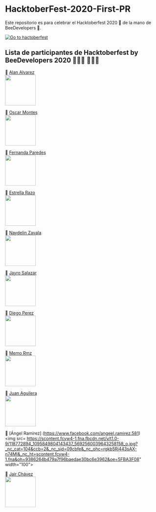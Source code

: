 # HacktoberFest-2020-First-PR 
Este repositorio es para celebrar el Hacktoberfest 2020 🎉 de la mano de BeeDevelopers 🐝.

[![Go to hactoberfest](https://hacktoberfest.digitalocean.com/assets/HF-full-logo-b05d5eb32b3f3ecc9b2240526104cf4da3187b8b61963dd9042fdc2536e4a76c.svg)](https://hacktoberfest.digitalocean.com)

## Lista de participantes de Hacktoberfest by BeeDevelopers 2020 👨🏻‍💻 👩🏻‍💻

📍 [Alan Alvarez](https://www.instagram.com/alanalv5/)<br>
<img src="https://scontent-dfw5-1.xx.fbcdn.net/v/t1.0-1/c0.38.200.200a/p200x200/120996787_1633732613466985_5051359686329306906_o.jpg?_nc_cat=101&ccb=2&_nc_sid=7206a8&_nc_ohc=m5KBA_vwuY8AX9dxXlY&_nc_ht=scontent-dfw5-1.xx&tp=27&oh=d87738573c7639edbe11ec0ed25f6cbb&oe=5FBA9B84" width="100"><br>

📍 [Oscar Montes](https://www.facebook.com/oscar.lolero/)<br>
<img src="https://scontent-dfw5-2.xx.fbcdn.net/v/t1.0-9/119209655_3509666489053351_6490120464480612430_o.jpg?_nc_cat=108&ccb=2&_nc_sid=09cbfe&_nc_ohc=_QpdFXLothUAX-JeHvC&_nc_ht=scontent-dfw5-2.xx&oh=a4ec6223cc029afd35149e651bf249dd&oe=5FBA368C" width="100"><br>

📍 [Fernanda Paredes](https://www.facebook.com/fernanda.paredes.104855/)<br>
<img src="https://scontent.fcyw4-1.fna.fbcdn.net/v/t1.0-9/121109381_664462274481950_6930340913410002609_o.jpg?_nc_cat=101&ccb=2&_nc_sid=09cbfe&_nc_ohc=Qp4BnFsnrcQAX-jAp-d&_nc_ht=scontent.fcyw4-1.fna&oh=6bb5c98bbef35ed55831940f0dacd124&oe=5FBADEB0" width="100"><br>

📍 [Estrella Razo](https://www.instagram.com/estrellargz/)<br>
<img src="https://scontent.fgdl3-1.fna.fbcdn.net/v/t1.0-9/87384974_873830513058749_5742351646751457280_o.jpg?_nc_cat=108&ccb=2&_nc_sid=174925&_nc_ohc=EnoIVtwPQysAX80RV_2&_nc_ht=scontent.fgdl3-1.fna&oh=83efe5685c3025e562378e84b18a83a8&oe=5FBB4C4E" width="100"><br>

📍 [Naydelin Zavala](https://www.facebook.com/nayde.zavl/)<br>
<img src="https://scontent.fcyw3-1.fna.fbcdn.net/v/t1.0-9/118311377_1738954719576216_4140373725885807927_o.jpg?_nc_cat=110&ccb=2&_nc_sid=174925&_nc_ohc=JUgm50lany8AX8hONKW&_nc_ht=scontent.fcyw3-1.fna&oh=2e6c1e1c4bcf1aa766b0e31b5c5684a3&oe=5FB98A8A" width="100"><br>

📍 [Jayro Salazar](https://www.instagram.com/alanalv5/)<br>
<img src="https://scontent.fmid2-1.fna.fbcdn.net/v/t1.0-1/c62.0.160.160a/p160x160/37027424_1831623990257732_7556330817929084928_o.jpg?_nc_cat=107&ccb=2&_nc_sid=dbb9e7&_nc_eui2=AeFn0i8V5A5YpI_CRG200jJOJCCzKNdeeyokILMo1157KsUUR-5r2fhhh94eyBrD6nBi-A_BusPPdjPMtjOg9zBC&_nc_ohc=72iU3eomcRcAX-zcSQp&_nc_ht=scontent.fmid2-1.fna&tp=27&oh=004c7f18279b09abf06858e8c4eafaac&oe=5FBBDDFD" width="100"><br>

📍 [Diego Perez](https://www.instagram.com/diiego7u7/)<br>
<img src="https://scontent-dfw5-1.xx.fbcdn.net/v/t1.0-9/61079827_2058453754284418_8723841055130124288_o.jpg?_nc_cat=105&ccb=2&_nc_sid=174925&_nc_eui2=AeFmp5v1yaxJhjENOgb7ElX2bODjCr4c719s4OMKvhzvXyTdEXftgXAS7DNuiDV8Td-YllbJhNhM1-OyGM9QqnQD&_nc_ohc=U5GarLb79mAAX_kTBUK&_nc_ht=scontent-dfw5-1.xx&oh=22362788a3e9796e57293b016a99be41&oe=5FB921D0" width="100"><br>

📍 [Memo Rmz](https://www.instagram.com/memelungas)<br>
<img src="https://scontent.fmex4-1.fna.fbcdn.net/v/t1.0-9/58375734_2754392991268901_5751535549550690304_n.jpg?_nc_cat=106&ccb=2&_nc_sid=174925&_nc_eui2=AeFjNsTfYN0znLKJyrpWlNEI9gHuWG01POn2Ae5YbTU86fHGQ0EUrujohotkPy4cz8jUUF1AWHHARgqJ9CFIX7di&_nc_ohc=E-lChK4FZwIAX-U4zyH&_nc_ht=scontent.fmex4-1.fna&oh=0512dff90c1263367657b636754f5e00&oe=5FB91B70" width="100"><br>

📍 [Juan Aguilera](https://www.facebook.com/juan.aguilera41/)<br>
<img src="https://scontent.fcyw4-1.fna.fbcdn.net/v/t1.0-9/89692110_1320314018160982_1771597133980368896_n.jpg?_nc_cat=103&ccb=2&_nc_sid=09cbfe&_nc_ohc=UDFw-VUYuAsAX8-uxD4&_nc_ht=scontent.fcyw4-1.fna&oh=23d6398d0483ff94ce5f7b8a0a23d4e7&oe=5FB91C54" width="100"><br>

📍 [Ángel Ramirez] (https://www.facebook.com/angeel.ramirez.581)<br>
<img src= https://scontent.fcyw4-1.fna.fbcdn.net/v/t1.0-9/118772894_1095849804143437_5692560039643258158_o.jpg?_nc_cat=104&ccb=2&_nc_sid=09cbfe&_nc_ohc=rgkb5Rj443sAX-n74Ml&_nc_ht=scontent.fcyw4-1.fna&oh=9386264b479a7f96baedae30bc6e3962&oe=5FBA3F08" width="100"><br>

📍 [Jair Chávez](https://www.facebook.com/jair.chavezislas.79/)<br>
<img src="https://scontent.fgdl9-1.fna.fbcdn.net/v/t1.0-9/87048392_1471469859697921_4045866429851893760_n.jpg?_nc_cat=110&ccb=2&_nc_sid=09cbfe&_nc_ohc=vjMx35r-DxoAX8Oe-Yt&_nc_ht=scontent.fgdl9-1.fna&oh=ca6e1aaeba43c1f1c475c89b220c837c&oe=5FB9548E" width="100"><br>
